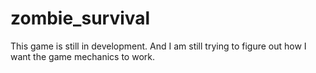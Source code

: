 # zombie_survival

This game is still in development.  And I am still trying to figure out how I want the game mechanics to work.
